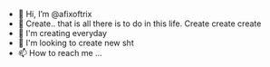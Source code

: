 - 👋 Hi, I’m @afixoftrix
- 👀 Create.. that is all there is to do in this life. Create create create
- 🌱 I'm creating everyday
- 💞️ I'm looking to create new sht
- 📫 How to reach me ...

<!---
afixoftrix/afixoftrix is a ✨ special ✨ repository because its `README.md` (this file) appears on your GitHub profile.
You can click the Preview link to take a look at your changes.
--->
